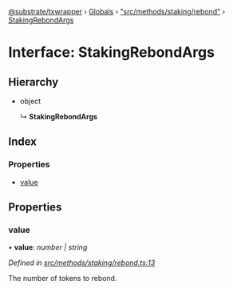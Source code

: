 [@substrate/txwrapper](../README.md) › [Globals](../globals.md) › ["src/methods/staking/rebond"](../modules/_src_methods_staking_rebond_.md) › [StakingRebondArgs](_src_methods_staking_rebond_.stakingrebondargs.md)

# Interface: StakingRebondArgs

## Hierarchy

* object

  ↳ **StakingRebondArgs**

## Index

### Properties

* [value](_src_methods_staking_rebond_.stakingrebondargs.md#value)

## Properties

###  value

• **value**: *number | string*

*Defined in [src/methods/staking/rebond.ts:13](https://github.com/paritytech/txwrapper/blob/5aca21f/src/methods/staking/rebond.ts#L13)*

The number of tokens to rebond.
